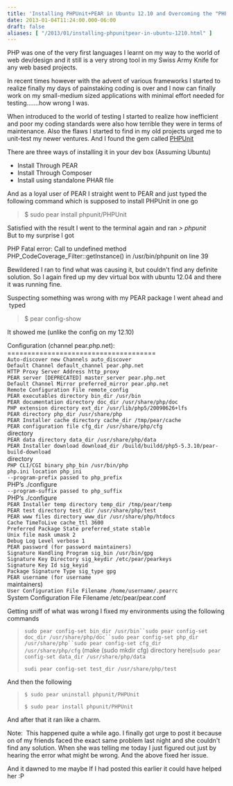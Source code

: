 ```yaml
---
title: 'Installing PHPUnit+PEAR in Ubuntu 12.10 and Overcoming the "PHP_CodeCoverage_Filter::getInstance" Fatal Error'
date: 2013-01-04T11:24:00.000-06:00
draft: false
aliases: [ "/2013/01/installing-phpunitpear-in-ubuntu-1210.html" ]
---
```


PHP was one of the very first languages I learnt on my way to the world of web dev/design and it still is a very strong tool in my Swiss Army Knife for any web based projects.  

  

In recent times however with the advent of various frameworks I started to realize finally my days of painstaking coding is over and I now can finally work on my small-medium sized applications with minimal effort needed for testing.......how wrong I was.

  

When introduced to the world of testing I started to realize how inefficient and poor my coding standards were also how terrible they were in terms of maintenance. Also the flaws I started to find in my old projects urged me to unit-test my newer ventures. And I found the gem called [PHPUnit](https://github.com/sebastianbergmann/phpunit/)

  

There are three ways of installing it in your dev box (Assuming Ubuntu)

  

*   Install Through PEAR
*   Install Through Composer
*   Install using standalone PHAR file

And as a loyal user of PEAR I straight went to PEAR and just typed the following command which is supposed to install PHPUnit in one go

  

> $ sudo pear install phpunit/PHPUnit

Satisfied with the result I went to the terminal again and ran _\> phpunit_  
But to my surprise I got  
  
PHP Fatal error: Call to undefined method PHP\_CodeCoverage\_Filter::getInstance() in /usr/bin/phpunit on line 39  
  
Bewildered I ran to find what was causing it, but couldn't find any definite solution. So I again fired up my dev virtual box with ubuntu 12.04 and there it was running fine.  
  
Suspecting something was wrong with my PEAR package I went ahead and  typed  
  

> $ pear config-show

  
It showed me (unlike the config on my 12.10)  
  
Configuration (channel pear.php.net):  
\=====================================  
`Auto-discover new Channels auto_discover `  
`Default Channel default_channel pear.php.net`  
`HTTP Proxy Server Address http_proxy `  
`PEAR server [DEPRECATED] master_server pear.php.net`  
`Default Channel Mirror preferred_mirror pear.php.net`  
`Remote Configuration File remote_config `  
`PEAR executables directory bin_dir /usr/bin`  
`PEAR documentation directory doc_dir /usr/share/php/doc`  
`PHP extension directory ext_dir /usr/lib/php5/20090626+lfs`  
`PEAR directory php_dir /usr/share/php`  
`PEAR Installer cache directory cache_dir /tmp/pear/cache`  
`PEAR configuration file cfg_dir /usr/share/php/cfg`  
directory  
`PEAR data directory data_dir /usr/share/php/data`  
`PEAR Installer download download_dir /build/buildd/php5-5.3.10/pear-build-download`  
directory  
`PHP CLI/CGI binary php_bin /usr/bin/php`  
`php.ini location php_ini `  
`--program-prefix passed to php_prefix `  
PHP’s ./configure  
`--program-suffix passed to php_suffix `  
PHP’s ./configure  
`PEAR Installer temp directory temp_dir /tmp/pear/temp`  
`PEAR test directory test_dir /usr/share/php/test`  
`PEAR www files directory www_dir /usr/share/php/htdocs`  
`Cache TimeToLive cache_ttl 3600`  
`Preferred Package State preferred_state stable`  
`Unix file mask umask 2`  
`Debug Log Level verbose 1`  
`PEAR password (for password maintainers)`  
`Signature Handling Program sig_bin /usr/bin/gpg`  
`Signature Key Directory sig_keydir /etc/pear/pearkeys`  
`Signature Key Id sig_keyid `  
`Package Signature Type sig_type gpg`  
`PEAR username (for username `  
maintainers)  
`User Configuration File Filename /home/username/.pearrc`  
System Configuration File Filename /etc/pear/pear.conf  
  
Getting sniff of what was wrong I fixed my environments using the following commands  
  

> `sudo pear config-set bin_dir /usr/bin``sudo pear config-set doc_dir /usr/share/php/doc``sudo pear config-set php_dir /usr/share/php``sudo pear config-set cfg_dir /usr/share/php/cfg` (make (sudo mkdir cfg) directory here)`sudo pear config-set data_dir /usr/share/php/data`  
> 
> `sudi pear config-set test_dir /usr/share/php/test`

And then the following  
  

> `$ sudo pear uninstall phpunit/PHPUnit`  
> 
> `$ sudo pear install phpunit/PHPUnit`

And after that it ran like a charm.  
  
Note:  This happened quite a while ago. I finally got urge to post it because on of my friends faced the exact same problem last night and she couldn't find any solution. When she was telling me today I just figured out just by hearing the error what might be wrong. And the above fixed her issue.  
  
And it dawned to me maybe If I had posted this earlier it could have helped her :P